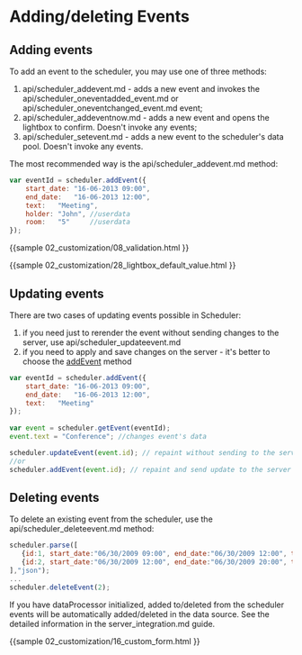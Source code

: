 Adding/deleting Events
===============================

Adding events
-------------------

To add an event to the scheduler, you may use one of three methods:

1. api/scheduler_addevent.md - adds a new event and invokes the api/scheduler_oneventadded_event.md or api/scheduler_oneventchanged_event.md event;
2. api/scheduler_addeventnow.md - adds a new event and opens the lightbox to confirm. Doesn't invoke any events;
3. api/scheduler_setevent.md - adds a new event to the scheduler's data pool. Doesn't invoke any events.

The most recommended way is the api/scheduler_addevent.md method:

~~~js
var eventId = scheduler.addEvent({
    start_date: "16-06-2013 09:00",
    end_date:   "16-06-2013 12:00",
    text:   "Meeting",
    holder: "John", //userdata
    room:   "5"     //userdata
});
~~~

{{sample
	02_customization/08_validation.html
}}

{{sample
	02_customization/28_lightbox_default_value.html
}}

Updating events
--------------

There are two cases of updating events possible in Scheduler:

1. if you need just to rerender the event without sending changes to the server, use api/scheduler_updateevent.md 
2. if you need to apply and save changes on the server - it's better to choose the [addEvent](adding_events.md#addingevents) method 

~~~js
var eventId = scheduler.addEvent({
    start_date: "16-06-2013 09:00",
    end_date:   "16-06-2013 12:00",
    text:   "Meeting"
});
 
var event = scheduler.getEvent(eventId);
event.text = "Conference"; //changes event's data

scheduler.updateEvent(event.id); // repaint without sending to the server
//or
scheduler.addEvent(event.id); // repaint and send update to the server
~~~



Deleting events
----------------------------
To delete an existing event from the scheduler, use the api/scheduler_deleteevent.md method:

~~~js
scheduler.parse([
   {id:1, start_date:"06/30/2009 09:00", end_date:"06/30/2009 12:00", text:"Task1"},
   {id:2, start_date:"06/30/2009 12:00", end_date:"06/30/2009 20:00", text:"Task2"}
],"json");
...
scheduler.deleteEvent(2);
~~~


If you have dataProcessor initialized, added to/deleted from the scheduler events will be automatically added/deleted in the data source. See the detailed information in the server_integration.md guide.

{{sample
	02_customization/16_custom_form.html
}}